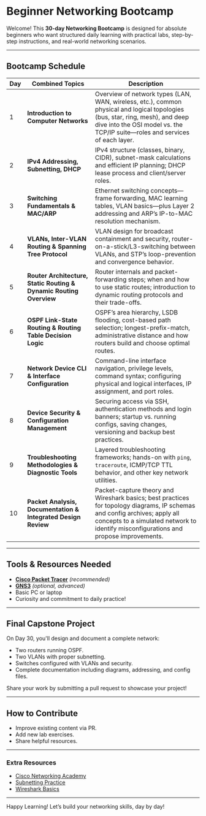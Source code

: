# Beginner Networking Bootcamp

Welcome! This **30-day Networking Bootcamp** is designed for absolute beginners who want structured daily learning with practical labs, step-by-step instructions, and real-world networking scenarios.

---

## Bootcamp Schedule

| Day | Combined Topics                                                    | Description                                                                                                                                                                                                         |
| --- | ------------------------------------------------------------------ | ------------------------------------------------------------------------------------------------------------------------------------------------------------------------------------------------------------------- |
| 1   | **Introduction to Computer Networks**                              | Overview of network types (LAN, WAN, wireless, etc.), common physical and logical topologies (bus, star, ring, mesh), and deep dive into the OSI model vs. the TCP/IP suite—roles and services of each layer.       |
| 2   | **IPv4 Addressing, Subnetting, DHCP**        | IPv4 structure (classes, binary, CIDR), subnet-mask calculations and efficient IP planning; DHCP lease process and client/server roles.                        |
| 3   | **Switching Fundamentals & MAC/ARP**                               | Ethernet switching concepts—frame forwarding, MAC learning tables, VLAN basics—plus Layer 2 addressing and ARP’s IP-to-MAC resolution mechanism.                                                                    |
| 4   | **VLANs, Inter-VLAN Routing & Spanning Tree Protocol**             | VLAN design for broadcast containment and security, router-on-a-stick/L3-switching between VLANs, and STP’s loop-prevention and convergence behavior.                                                               |
| 5   | **Router Architecture, Static Routing & Dynamic Routing Overview** | Router internals and packet-forwarding steps; when and how to use static routes; introduction to dynamic routing protocols and their trade-offs.                                                                    |
| 6   | **OSPF Link-State Routing & Routing Table Decision Logic**         | OSPF’s area hierarchy, LSDB flooding, cost-based path selection; longest-prefix-match, administrative distance and how routers build and choose optimal routes.                                                     |
| 7   | **Network Device CLI & Interface Configuration**                   | Command-line interface navigation, privilege levels, command syntax; configuring physical and logical interfaces, IP assignment, and port roles.                                                                    |
| 8   | **Device Security & Configuration Management**                     | Securing access via SSH, authentication methods and login banners; startup vs. running configs, saving changes, versioning and backup best practices.                                                               |
| 9   | **Troubleshooting Methodologies & Diagnostic Tools**               | Layered troubleshooting frameworks; hands-on with `ping`, `traceroute`, ICMP/TCP TTL behavior, and other key network utilities.                                                                                     |
| 10  | **Packet Analysis, Documentation & Integrated Design Review**      | Packet-capture theory and Wireshark basics; best practices for topology diagrams, IP schemas and config archives; apply all concepts to a simulated network to identify misconfigurations and propose improvements. |

---

## Tools & Resources Needed

- **[Cisco Packet Tracer](https://www.netacad.com/courses/packet-tracer)** *(recommended)*
- **[GNS3](https://www.gns3.com/)** *(optional, advanced)*
- Basic PC or laptop
- Curiosity and commitment to daily practice!

---

##  Final Capstone Project

On Day 30, you'll design and document a complete network:

- Two routers running OSPF.
- Two VLANs with proper subnetting.
- Switches configured with VLANs and security.
- Complete documentation including diagrams, addressing, and config files.

Share your work by submitting a pull request to showcase your project!

---

##  How to Contribute

- Improve existing content via PR.
- Add new lab exercises.
- Share helpful resources.

---

### Extra Resources

- [Cisco Networking Academy](https://www.netacad.com/)
- [Subnetting Practice](https://subnettingpractice.com/)
- [Wireshark Basics](https://www.wireshark.org/docs/)

---

Happy Learning! Let’s build your networking skills, day by day! 
